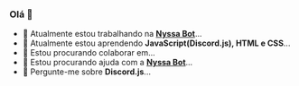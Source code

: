### Olá 👋

- 🔭 Atualmente estou trabalhando na **[Nyssa Bot](https://nyssabot.pages.dev/)**...
- 🌱 Atualmente estou aprendendo **JavaScript(Discord.js), HTML e CSS**...
- 👯 Estou procurando colaborar em...
- 🤔 Estou procurando ajuda com a **[Nyssa Bot](https://nyssabot.pages.dev/)**...
- 💬 Pergunte-me sobre **Discord.js**...
